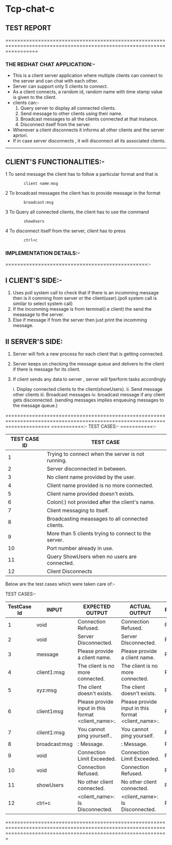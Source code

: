 # Tcp-chat-c

## TEST REPORT
=======================================================================================================================

### THE REDHAT CHAT APPLICATION:-

* This is a client server application where multiple clients can connect to the server and can chat with each other.
* Server can support only 5 clients to connect.
* As a client connects, a random id, random name with time stamp value is given to the client.
* clients can:-
	1. Query server to display all connected clients.
	2. Send message to other clients using their name.
	3. Broadcast messages to all the clients connected at that instance.
	4. Disconnect itself from the server.
* Whenever a client disconnects it informs all other clients and the server apriori.
* If in case server disconnects , it will disconnect all its associated clients.
	
-----------------------------
 CLIENT'S FUNCTIONALITIES:-
-----------------------------
1 To send message the client has to follow a particular format and that is
			
			client name:msg
			
2 To broadcast messages the client has to provide message in the format
			
			broadcast:msg
			
3 To Query all connected clients, the client has to use the command
			
			showUsers
			
4 To disconnect itself from the server, client has to press
			
			ctrl+c
			
			
### IMPLEMENTATION DETAILS:-
================================================:-

I CLIENT'S SIDE:-
----------------
1. Uses poll system call to check that if there is an incomming message then is it comming from server or the 		client(user).(poll system call is similar to select system call)			
2. If the incomming message is from terminal(i.e client) the send the meaasage to the server.
3. Else if message if from the server then just print the incomming message.
	
II SERVER'S SIDE:
----------------
1. Server will fork a new process for each client that is getting connected.
2. Server keeps on checking the message queue and delivers to the client if there is message for its client.
3. If client sends any data to server , server will fperform tasks accordingly

	i.   Display connected clients to the client(showUsers).
	ii.  Send message other clients
	iii. Broadcast messages
	iv.  broadcast message if any client gets disconnected.
	(sending messages implies enqueuing messages to the message queue.)

===========================================================================================================================
===========:-
TEST CASES:-
===========:-


| TEST CASE ID			| TEST CASE                                                |
| ------------------------------|-----------------------------------------------	|
|	1					        | Trying to connect when the server is not running.		     |
|	2					        | Server disconnected in between.                          |
|	3					        | No client name provided by the user.                     |
|	4					        | Client name provided is no more connected.               |
|	5					        | Client name provided doesn't exists.                     |
|	6					        | Colon(:) not provided after the client's name.           |
|	7					        | Client messaging to itself.                              |
|	8					        | Broadcasting meassages to all connected clients.         |
|	9					        | More than 5 clients trying to connect to the server.     |
|	10				        | Port number already in use.                              |
|	11				        | Query ShowUsers when no users are connected.             |
|	12				        | Client Disconnects     				|

Below are the test cases which were taken care of:-

TEST CASES:-

| TestCase Id  | INPUT			| EXPECTED OUTPUT						                   | ACTUAL OUTPUT				                                | RESULT |
|------------|--------------|----------------|----------------|-------------------------------------------------------------------------------------------------------|
|	1		   | void			| Connection Refused.		                               | Connection Refused.                                        | PASSED |
|	2		   | void			| Server Disconnected.                                     | Server Disconnected.                                       | PASSED |
|	3		   | message		| Please provide a client name.                            | Please provide a client name.                              | PASSED |
|	4	       | client1:msg	| The client is no more connected.                         | The client is no more connected.                           | PASSED |
|	5		   | xyz:msg		| The client doesn't exists.                               | The client doesn't exists.                                 | PASSED |
|	6		   | client1msg		| Please provide input in this format <client_name>:<msg>. | Please provide input in this format <client_name>:<msg>.   | PASSED |
|	7		   | client1:msg	| You cannot ping yourself..                               | You cannot ping yourself.                                  | PASSED |
|	8		   | broadcast:msg	| <clientName>: Message.                                   | <clientName>: Message.                                     | PASSED |
|	9		   | void			| Connection Limit Exceeded.                               | Connection Limit Exceeded.                                 | PASSED |
|	10		   | void			| Connection Refused.                                      | Connection Refused.                                        | PASSED |
|	11		   | showUsers		| No other client connected.                               | No other client connected.                                 | PASSED |
|	12		   | ctrl+c			| <client_name>: Is Disconnected.      					   | <client_name>: Is Disconnected.						    | PASSED |


===================================================================================================================================================================

